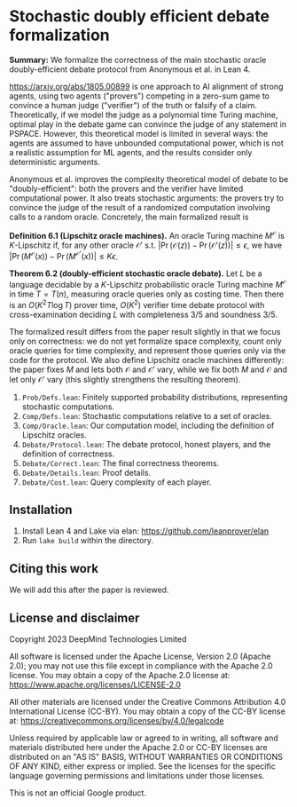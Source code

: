 Stochastic doubly efficient debate formalization
================================================

**Summary:** We formalize the correctness of the main stochastic oracle
doubly-efficient debate protocol from Anonymous et al. in Lean 4.

https://arxiv.org/abs/1805.00899 is one approach to AI alignment of strong
agents, using two agents ("provers") competing in a zero-sum game to convince a
human judge ("verifier") of the truth or falsify of a claim.  Theoretically, if
we model the judge as a polynomial time Turing machine, optimal play in the
debate game can convince the judge of any statement in PSPACE.  However, this
theoretical model is limited in several ways: the agents are assumed to have
unbounded computational power, which is not a realistic assumption for ML
agents, and the results consider only deterministic arguments.

Anonymous et al. improves the complexity theoretical model of
debate to be "doubly-efficient": both the provers and the verifier have limited
computational power.  It also treats stochastic arguments: the provers try to
convince the judge of the result of a randomized computation involving calls to
a random oracle.  Concretely, the main formalized result is

**Definition 6.1 (Lipschitz oracle machines).** An oracle Turing machine
$M^\mathcal{O}$ is $K$-Lipschitz if, for any other oracle $\mathcal{O}'$ s.t.
$|\Pr(\mathcal{O}(z)) - \Pr(\mathcal{O}'(z))| \le \epsilon$, we have
$|\Pr(M^\mathcal{O}(x)) - \Pr(M^\mathcal{O'}(x))| \le K \epsilon$.

**Theorem 6.2 (doubly-efficient stochastic oracle debate).** Let $L$ be a
language decidable by a $K$-Lipschitz probabilistic oracle Turing machine
$M^\mathcal{O}$ in time $T = T(n)$, measuring oracle queries only as costing
time.  Then there is an $O(K^2 T \log T)$ prover time, $O(K^2)$ verifier time
debate protocol with cross-examination deciding $L$ with completeness $3/5$ and
soundness $3/5$.

The formalized result differs from the paper result slightly in that we focus
only on correctness: we do not yet formalize space complexity, count only oracle
queries for time complexity, and represent those queries only via the code for
the protocol.  We also define Lipschitz oracle machines differently: the paper
fixes $M$ and lets both $\mathcal{O}$ and $\mathcal{O}'$ vary, while we fix both
$M$ and $\mathcal{O}$ and let only $\mathcal{O}'$ vary (this slightly
strengthens the resulting theorem).

1. `Prob/Defs.lean`: Finitely supported probability distributions, representing stochastic computations.
2. `Comp/Defs.lean`: Stochastic computations relative to a set of oracles.
3. `Comp/Oracle.lean`: Our computation model, including the definition of Lipschitz oracles.
4. `Debate/Protocol.lean`: The debate protocol, honest players, and the definition of correctness.
5. `Debate/Correct.lean`: The final correctness theorems.
6. `Debate/Details.lean`: Proof details.
7. `Debate/Cost.lean`: Query complexity of each player.

## Installation

1. Install Lean 4 and Lake via elan: https://github.com/leanprover/elan
2. Run `lake build` within the directory.

## Citing this work

We will add this after the paper is reviewed.

## License and disclaimer

Copyright 2023 DeepMind Technologies Limited

All software is licensed under the Apache License, Version 2.0 (Apache 2.0);
you may not use this file except in compliance with the Apache 2.0 license.
You may obtain a copy of the Apache 2.0 license at:
https://www.apache.org/licenses/LICENSE-2.0

All other materials are licensed under the Creative Commons Attribution 4.0
International License (CC-BY). You may obtain a copy of the CC-BY license at:
https://creativecommons.org/licenses/by/4.0/legalcode

Unless required by applicable law or agreed to in writing, all software and
materials distributed here under the Apache 2.0 or CC-BY licenses are
distributed on an "AS IS" BASIS, WITHOUT WARRANTIES OR CONDITIONS OF ANY KIND,
either express or implied. See the licenses for the specific language governing
permissions and limitations under those licenses.

This is not an official Google product.
